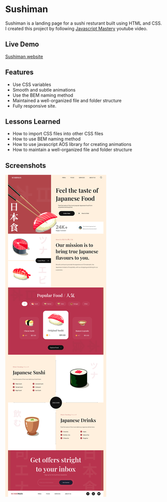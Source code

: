 
# Sushiman

Sushiman is a landing page for a sushi resturant built using HTML and CSS. I created this project by following [Javascript Mastery](https://www.youtube.com/watch?v=QRrPE9aj3wI&t=5515s) youtube video.

## Live Demo

[Sushiman website](https://sushiman-js.netlify.app/)

## Features

- Use CSS variables
- Smooth and subtle animations
- Use the BEM naming method
- Maintained a well-organized file and folder structure
- Fully responsive site.

## Lessons Learned

- How to import CSS files into other CSS files
- How to use BEM naming method
- How to use javascript AOS library for creating animations
- How to maintain a well-organized file and folder structure

## Screenshots

![App Screenshot](./screenshots/Screenshot%202023-07-30%20at%2020-50-21%20Sushiman.png)
